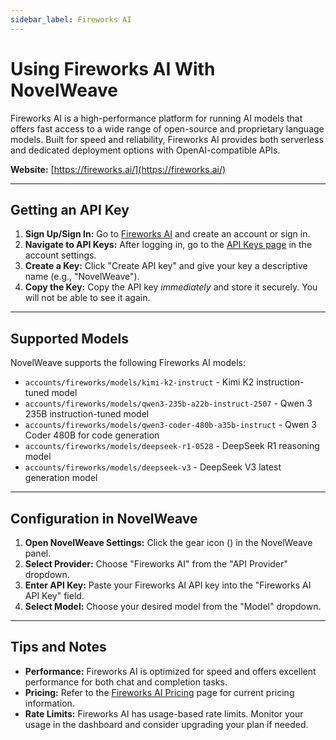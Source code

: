 ```yaml
---
sidebar_label: Fireworks AI
---
```


# Using Fireworks AI With NovelWeave

Fireworks AI is a high-performance platform for running AI models that offers fast access to a wide range of open-source and proprietary language models. Built for speed and reliability, Fireworks AI provides both serverless and dedicated deployment options with OpenAI-compatible APIs.

**Website:** [https://fireworks.ai/](https://fireworks.ai/)

---

## Getting an API Key

1. **Sign Up/Sign In:** Go to [Fireworks AI](https://fireworks.ai/) and create an account or sign in.
2. **Navigate to API Keys:** After logging in, go to the [API Keys page](https://app.fireworks.ai/settings/users/api-keys) in the account settings.
3. **Create a Key:** Click "Create API key" and give your key a descriptive name (e.g., "NovelWeave").
4. **Copy the Key:** Copy the API key _immediately_ and store it securely. You will not be able to see it again.

---

## Supported Models

NovelWeave supports the following Fireworks AI models:

- `accounts/fireworks/models/kimi-k2-instruct` - Kimi K2 instruction-tuned model
- `accounts/fireworks/models/qwen3-235b-a22b-instruct-2507` - Qwen 3 235B instruction-tuned model
- `accounts/fireworks/models/qwen3-coder-480b-a35b-instruct` - Qwen 3 Coder 480B for code generation
- `accounts/fireworks/models/deepseek-r1-0528` - DeepSeek R1 reasoning model
- `accounts/fireworks/models/deepseek-v3` - DeepSeek V3 latest generation model

---

## Configuration in NovelWeave

1. **Open NovelWeave Settings:** Click the gear icon (<Codicon name="gear" />) in the NovelWeave panel.
2. **Select Provider:** Choose "Fireworks AI" from the "API Provider" dropdown.
3. **Enter API Key:** Paste your Fireworks AI API key into the "Fireworks AI API Key" field.
4. **Select Model:** Choose your desired model from the "Model" dropdown.

---

## Tips and Notes

- **Performance:** Fireworks AI is optimized for speed and offers excellent performance for both chat and completion tasks.
- **Pricing:** Refer to the [Fireworks AI Pricing](https://fireworks.ai/pricing) page for current pricing information.
- **Rate Limits:** Fireworks AI has usage-based rate limits. Monitor your usage in the dashboard and consider upgrading your plan if needed.
